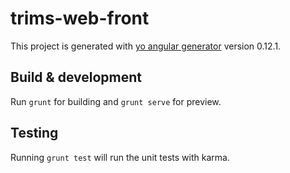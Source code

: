 # trims-web-front

This project is generated with [yo angular generator](https://github.com/yeoman/generator-angular)
version 0.12.1.


## Build & development


Run `grunt` for building and `grunt serve` for preview.


## Testing


Running `grunt test` will run the unit tests with karma.
